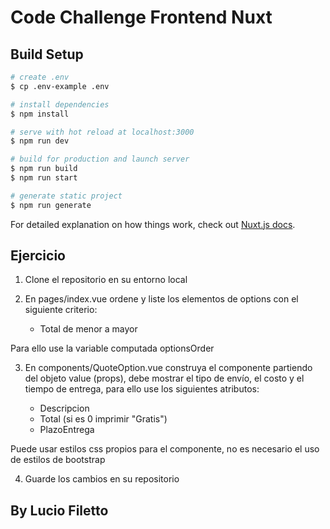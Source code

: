 # Code Challenge Frontend Nuxt

## Build Setup

```bash
# create .env
$ cp .env-example .env

# install dependencies
$ npm install

# serve with hot reload at localhost:3000
$ npm run dev

# build for production and launch server
$ npm run build
$ npm run start

# generate static project
$ npm run generate
```

For detailed explanation on how things work, check out [Nuxt.js docs](https://nuxtjs.org).


## Ejercicio

1. Clone el repositorio en su entorno local 

2. En pages/index.vue ordene y liste los elementos de options con el siguiente criterio:
	
	- Total de menor a mayor

Para ello use la variable computada optionsOrder

3. En components/QuoteOption.vue construya el componente partiendo del objeto value (props), debe mostrar el tipo de envío, el costo y el tiempo de entrega, para ello use los siguientes atributos:
	
	- Descripcion 
	- Total (si es 0 imprimir "Gratis")
	- PlazoEntrega

Puede usar estilos css propios para el componente, no es necesario el uso de estilos de bootstrap

4. Guarde los cambios en su repositorio

## By Lucio Filetto
